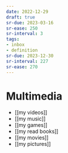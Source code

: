 ```yaml
---
date: 2022-12-29
draft: true
sr-due: 2023-03-16
sr-ease: 250
sr-interval: 3
tags:
- inbox
- definition
sr-due: 2023-12-30
sr-interval: 227
sr-ease: 270
---
```


# Multimedia

- [[my videos]]
- [[my music]]
- [[my games]]
- [[my read books]]
- [[my movies]]
- [[my pictures]]
